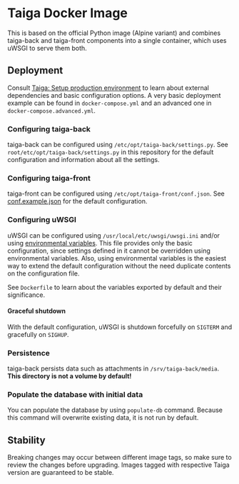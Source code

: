 # Taiga Docker Image

This is based on the official Python image (Alpine variant) and combines
taiga-back and taiga-front components into a single container, which uses
uWSGI to serve them both.

## Deployment

Consult [Taiga: Setup production environment](
https://taigaio.github.io/taiga-doc/dist/setup-production.html) to learn about
external dependencies and basic configuration options. A very basic deployment
example can be found in `docker-compose.yml` and an advanced one in
`docker-compose.advanced.yml`.

### Configuring taiga-back

taiga-back can be configured using `/etc/opt/taiga-back/settings.py`. See
`root/etc/opt/taiga-back/settings.py` in this repository for the default
configuration and information about all the settings.

### Configuring taiga-front

taiga-front can be configured using `/etc/opt/taiga-front/conf.json`. See
[conf.example.json](
https://github.com/taigaio/taiga-front/blob/stable/conf/conf.example.json) for
the default configuration.

### Configuring uWSGI

uWSGI can be configured using `/usr/local/etc/uwsgi/uwsgi.ini` and/or using
[environmental variables](
https://uwsgi-docs.readthedocs.io/en/latest/Configuration.html#environment-variables
).
This file provides only the basic configuration, since settings defined in it
cannot be overridden using environmental variables. Also, using environmental
variables is the easiest way to extend the default configuration without the
need duplicate contents on the configuration file.

See `Dockerfile` to learn about the variables exported by default and their
significance.

#### Graceful shutdown

With the default configuration, uWSGI is shutdown forcefully on `SIGTERM` and
gracefully on `SIGHUP`.

### Persistence

taiga-back persists data such as attachments in `/srv/taiga-back/media`.
**This directory is not a volume by default!**

### Populate the database with initial data

You can populate the database by using `populate-db` command. Because this
command will overwrite existing data, it is not run by default.

## Stability

Breaking changes may occur between different image tags, so make sure to
review the changes before upgrading. Images tagged with respective Taiga
version are guaranteed to be stable.
